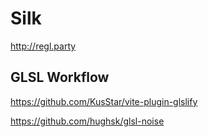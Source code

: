 # Silk

http://regl.party

## GLSL Workflow

https://github.com/KusStar/vite-plugin-glslify

https://github.com/hughsk/glsl-noise
